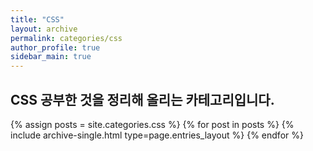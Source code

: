 ```yaml
---
title: "CSS"
layout: archive
permalink: categories/css
author_profile: true
sidebar_main: true
---
```


## CSS 공부한 것을 정리해 올리는 카테고리입니다.

{% assign posts = site.categories.css %}
{% for post in posts %} {% include archive-single.html type=page.entries_layout %} {% endfor %}